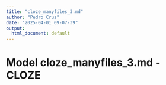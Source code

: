 ```yaml
---
title: "cloze_manyfiles_3.md"
author: "Pedro Cruz"
date: "2025-04-01_09-07-39"
output:
  html_document: default
---
```



# Model cloze_manyfiles_3.md - CLOZE

